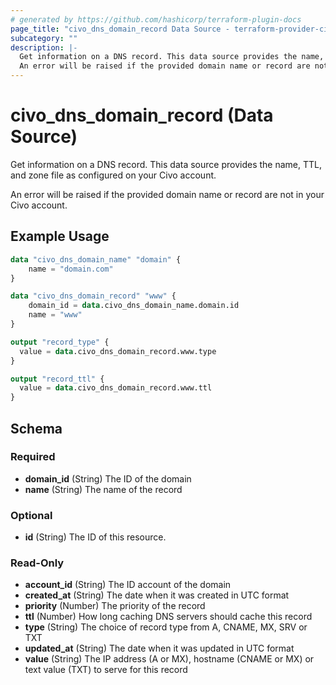 ```yaml
---
# generated by https://github.com/hashicorp/terraform-plugin-docs
page_title: "civo_dns_domain_record Data Source - terraform-provider-civo"
subcategory: ""
description: |-
  Get information on a DNS record. This data source provides the name, TTL, and zone file as configured on your Civo account.
  An error will be raised if the provided domain name or record are not in your Civo account.
---
```


# civo_dns_domain_record (Data Source)

Get information on a DNS record. This data source provides the name, TTL, and zone file as configured on your Civo account.

An error will be raised if the provided domain name or record are not in your Civo account.

## Example Usage

```terraform
data "civo_dns_domain_name" "domain" {
    name = "domain.com"
}

data "civo_dns_domain_record" "www" {
    domain_id = data.civo_dns_domain_name.domain.id
    name = "www"
}

output "record_type" {
  value = data.civo_dns_domain_record.www.type
}

output "record_ttl" {
  value = data.civo_dns_domain_record.www.ttl
}
```

<!-- schema generated by tfplugindocs -->
## Schema

### Required

- **domain_id** (String) The ID of the domain
- **name** (String) The name of the record

### Optional

- **id** (String) The ID of this resource.

### Read-Only

- **account_id** (String) The ID account of the domain
- **created_at** (String) The date when it was created in UTC format
- **priority** (Number) The priority of the record
- **ttl** (Number) How long caching DNS servers should cache this record
- **type** (String) The choice of record type from A, CNAME, MX, SRV or TXT
- **updated_at** (String) The date when it was updated in UTC format
- **value** (String) The IP address (A or MX), hostname (CNAME or MX) or text value (TXT) to serve for this record


